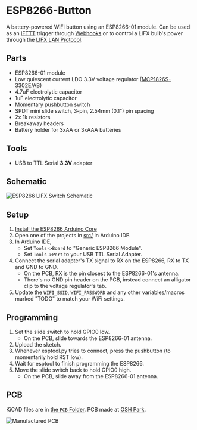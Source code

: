 # ESP8266-Button

A battery-powered WiFi button using an ESP8266-01 module.  Can be used as an [IFTTT](https://ifttt.com/) trigger through 
[Webhooks](https://ifttt.com/maker_webhooks) or to 
control a LIFX bulb's power through the 
[LIFX LAN Protocol](https://lan.developer.lifx.com/).


## Parts

- ESP8266-01 module
- Low quiescent current LDO 3.3V voltage regulator ([MCP1826S-3302E/AB](https://www.mouser.com/ProductDetail/579-MCP1826S-3302EAB))
- 4.7uF electrolytic capacitor
- 1uF electrolytic capacitor
- Momentary pushbutton switch
- SPDT mini slide switch, 3-pin, 2.54mm (0.1") pin spacing
- 2x 1k resistors
- Breakaway headers
- Battery holder for 3xAA or 3xAAA batteries

## Tools

- USB to TTL Serial **3.3V** adapter

## Schematic

![ESP8266 LIFX Switch Schematic](../assets/Schematic.png?raw=true)

## Setup

1. [Install the ESP8266 Arduino Core](https://github.com/esp8266/Arduino#installing-with-boards-manager)
2. Open one of the projects in [src/](./src/) in Arduino IDE.
3. In Arduino IDE,
	- Set `Tools->Board` to "Generic ESP8266 Module".
	- Set `Tools->Port` to your USB TTL Serial Adapter.
4. Connect the serial adapter's TX signal to RX on the ESP8266, RX to TX and 
GND to GND.
	- On the PCB, RX is the pin closest to the ESP8266-01's antenna.
    - There's no GND pin header on the PCB, instead connect an alligator clip 
 	to the voltage regulator's tab.
5. Update the `WIFI_SSID`, `WIFI_PASSWORD` and any other variables/macros marked
"TODO" to match your WiFi settings.

## Programming

1. Set the slide switch to hold GPIO0 low.
	- On the PCB, slide towards the ESP8266-01 antenna.
2. Upload the sketch.
3. Whenever esptool.py tries to connect, press the pushbutton (to momentarily
hold RST low).
4. Wait for esptool to finish programming the ESP8266.
5. Move the slide switch back to hold GPIO0 high.
	- On the PCB, slide away from the ESP8266-01 antenna.

## PCB

KiCAD files are in [the `PCB` Folder](./PCB).  PCB made at [OSH Park](https://oshpark.com/).

![Manufactured PCB](../assets/PCB.jpg?raw=true)

